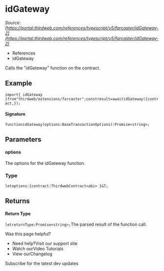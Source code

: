 # idGateway

*Source: [https://portal.thirdweb.com/references/typescript/v5/farcaster/idGateway-2](https://portal.thirdweb.com/references/typescript/v5/farcaster/idGateway-2)*

* References
* idGateway

Calls the "idGateway" function on the contract.

## Example

`import{ idGateway }from"thirdweb/extensions/farcaster";constresult=awaitidGateway({contract,});`
#### Signature

`functionidGateway(options:BaseTransactionOptions):Promise<string>;`
## Parameters

#### options

The options for the idGateway function.

### Type

`letoptions:{contract:ThirdwebContract<abi> }&T;`
## Returns

#### Return Type

`letreturnType:Promise<string>;`The parsed result of the function call.

Was this page helpful?

* Need help?Visit our support site
* Watch ourVideo Tutorials
* View ourChangelog

Subscribe for the latest dev updates

